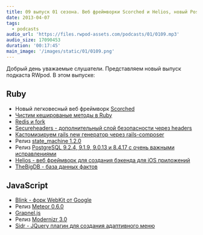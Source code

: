 ```yaml
---
title: 09 выпуск 01 сезона. Веб фреймворки Scorched и Helios, новый PostgreSQL, TheBigDB, Meteor 0.6.0 и прочее
date: 2013-04-07
tags:
  - podcasts
audio_url: 'https://files.rwpod-assets.com/podcasts/01/0109.mp3'
audio_size: 17090453
duration: '00:17:45'
main_image: '/images/static/01/0109.png'
---
```


Добрый день уважаемые слушатели. Представляем новый выпуск подкаста RWpod. В этом выпуске:

## Ruby

- Новый легковесный веб фреймворк [Scorched](http://scorchedrb.com/)
- [Чистим кешированые методы в Ruby](http://charlie.bz/blog/things-that-clear-rubys-method-cache)
- [Redis и fork](http://marianovalles.wordpress.com/2013/04/01/redis-you-shall-never-be-blamed/)
- [Secureheaders - дополнительный слой безопасности через headers](https://github.com/twitter/secureheaders)
- [Кастомизируем rails new генератор через rails-composer](http://railsapps.github.io/rails-composer/)
- Релиз [state_machine 1.2.0](https://github.com/pluginaweek/state_machine/blob/v1.2.0/CHANGELOG.md)
- Релиз [PostgreSQL 9.2.4, 9.1.9, 9.0.13 и 8.4.17 с очень важными исправлениями](http://www.postgresql.org/about/news/1456/)
- [Helios - веб фреймворк для создания бэкенда для iOS приложений](http://helios.io/)
- [TheBigDB - база данных фактов](http://thebigdb.com/)

## JavaScript

- [Blink - форк WebKit от Google](http://blog.chromium.org/2013/04/blink-rendering-engine-for-chromium.html)
- Релиз [Meteor 0.6.0](https://github.com/meteor/meteor/blob/devel/History.md)
- [Grapnel.js](https://github.com/gregsabia/Grapnel.js)
- Релиз [Modernizr 3.0](http://modernizr.com/news/modernizr-v3-stickers-diversity/)
- [Sidr - JQuery плагин для создания адаптивного меню](http://www.berriart.com/sidr/)
